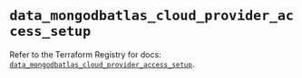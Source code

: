 # `data_mongodbatlas_cloud_provider_access_setup`

Refer to the Terraform Registry for docs: [`data_mongodbatlas_cloud_provider_access_setup`](https://registry.terraform.io/providers/mongodb/mongodbatlas/1.17.5/docs/data-sources/cloud_provider_access_setup).
